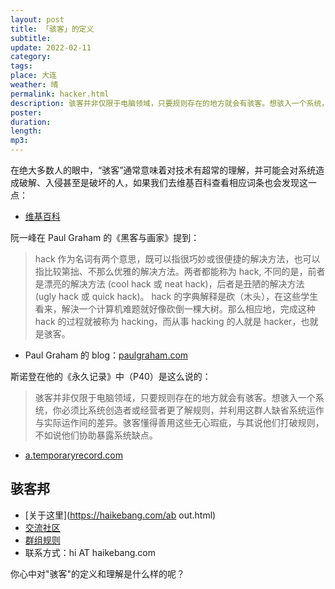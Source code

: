 ```yaml
---
layout: post
title: 「骇客」的定义
subtitle: 
update: 2022-02-11
category: 
tags: 
place: 大连
weather: 晴
permalink: hacker.html
description: 骇客并非仅限于电脑领域，只要规则存在的地方就会有骇客。想骇入一个系统，你必须比系统创造者或经营者更了解规则，并利用这群人缺省系统运作与实际运作间的差异。骇客懂得善用这些无心瑕疵，与其说他们打破规则，不如说他们协助暴露系统缺点。
poster:
duration: 
length: 
mp3: 
---
```


在绝大多数人的眼中，“骇客”通常意味着对技术有超常的理解，并可能会对系统造成破解、入侵甚至是破坏的人，如果我们去维基百科查看相应词条也会发现这一点：

- [维基百科](https://zh.m.wikipedia.org/zh-tw/%E9%BB%91%E5%AE%A2)

阮一峰在 Paul Graham 的《黑客与画家》提到：

> hack 作为名词有两个意思，既可以指很巧妙或很便捷的解决方法，也可以指比较第拙、不那么优雅的解决方法。两者都能称为 hack, 不同的是，前者是漂亮的解决方法 (cool hack 或 neat hack)，后者是丑陋的解决方法 (ugly hack 或 quick hack)。 hack 的字典解释是砍（木头），在这些学生看来，解決一个计算机难题就好像砍倒一棵大树。那么相应地，完成这种 hack 的过程就被称为 hacking，而从事 hacking 的人就是 hacker，也就是骇客。

- Paul Graham 的 blog：[paulgraham.com](//paulgraham.com)

斯诺登在他的《永久记录》中（P40）是这么说的：

> 骇客并非仅限于电脑领域，只要规则存在的地方就会有骇客。想骇入一个系统，你必须比系统创造者或经营者更了解规则，并利用这群人缺省系统运作与实际运作间的差异。骇客懂得善用这些无心瑕疵，与其说他们打破规则，不如说他们协助暴露系统缺点。

- [a.temporaryrecord.com](//a.temporaryrecord.com)

## 骇客邦

- [关于这里](https://haikebang.com/ab   out.html)
- [交流社区](https://haikebang.org)
- [群组规则](https://haikebang.com/rules.html)
- 联系方式：hi AT haikebang.com

你心中对"骇客"的定义和理解是什么样的呢？